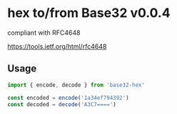 # hex to/from Base32 v0.0.4

compliant with RFC4648

https://tools.ietf.org/html/rfc4648

## Usage

```js
import { encode, decode } from 'base32-hex'

const encoded = encode('1a34ef794392')
const decoded = decode('A3C7====')
```
